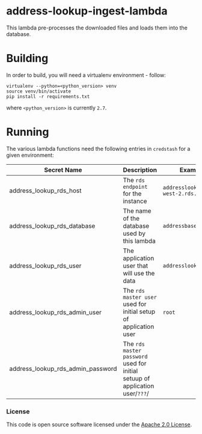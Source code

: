 
# address-lookup-ingest-lambda

This lambda pre-processes the downloaded files and loads them into the database.

# Building
In order to build, you will need a virtualenv environment - follow:
```shell script
virtualenv --python=<python_version> venv
source venv/bin/activate
pip install -r requirements.txt
```
where `<python_version>` is currently `2.7`.

# Running
The various lambda functions need the following entries in `credstash` for a given environment:

|Secret Name|Description|Example Value|
|-----------|-----------|-------------|
|address_lookup_rds_host|The `rds endpoint` for the instance|`addresslookup.abcd123.eu-west-2.rds.amazonaws.com`|
|address_lookup_rds_database|The name of the database used by this lambda|`addressbasepremium`|
|address_lookup_rds_user|The application user that will use the data|`addresslookupingester`|
|address_lookup_rds_admin_user|The `rds` `master user` used for initial setup of application user|`root`|
|address_lookup_rds_admin_password|The `rds` `master password` used for initial setuup of application user/`???`/


### License

This code is open source software licensed under the [Apache 2.0 License]("http://www.apache.org/licenses/LICENSE-2.0.html").
